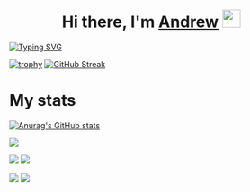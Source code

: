 

<h1 align="center">Hi there, I'm <a href="https://github.com/Dokker24/" target="_blank">Andrew</a> 
<img src="https://github.com/blackcater/blackcater/raw/main/images/Hi.gif" height="32"/></h1>

 [![Typing SVG](https://readme-typing-svg.herokuapp.com?color=%2336BCF7&lines=ML+Engineer+😺)](https://git.io/typing-svg)

[![trophy](https://github-profile-trophy.vercel.app/?username=Dokker24)](https://github.com/Dokker24/github-profile-trophy)
[![GitHub Streak](https://github-readme-streak-stats.herokuapp.com/?user=Dokker24)](https://git.io/streak-stats)

 # My stats

[![Anurag's GitHub stats](https://github-readme-stats.vercel.app/api?username=Dokker24)](https://github.com/Dokker24/github-readme-stats)

![](https://github-profile-summary-cards.vercel.app/api/cards/profile-details?username=Dokker24&theme=solarized_dark)

![](https://github-profile-summary-cards.vercel.app/api/cards/most-commit-language?username=Dokker24&theme=solarized_dark) ![](https://github-profile-summary-cards.vercel.app/api/cards/repos-per-language?username=Dokker24&theme=solarized_dark)

![](https://github-profile-summary-cards.vercel.app/api/cards/stats?username=Dokker24&theme=solarized_dark) ![](https://github-profile-summary-cards.vercel.app/api/cards/productive-time?username=Dokker24&theme=solarized_dark)
